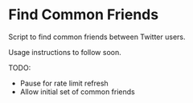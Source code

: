 # Find Common Friends

Script to find common friends between Twitter users.

Usage instructions to follow soon.

TODO:
- Pause for rate limit refresh
- Allow initial set of common friends
